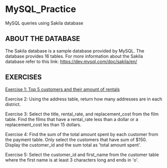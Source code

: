 # MySQL_Practice
MySQL queries using Sakila database 

## ABOUT THE DATABASE
The Sakila database is a sample database provided by MySQL. The database provides 16 tables.
For more information about the Sakila database refer to this link: https://dev.mysql.com/doc/sakila/en/ 

## EXERCISES
[Exercise 1: Top 5 customers and their amount of rentals](https://github.com/charinafaye7/MySQL_Practice/blob/main/Top_Customers%20_Rentals.sql)

Exercise 2: Using the address table, return how many addresses are in each district. 

Exercise 3: Select the title, rental_rate, and replacement_cost from the film table. Find the films that have a rental_rate less than a dollar or a replacement_cost les than 15 dollars.

Exercise 4: Find the sum of the total amount spent by each customer from the payment table. Only select the customers that have sum of $150. Display the customer_id and the sum total as 'total amount spent'.

Exercise 5: Select the customer_id and first_name from the customer table where the first name is at least 3 characters long and ends in 'o'.
